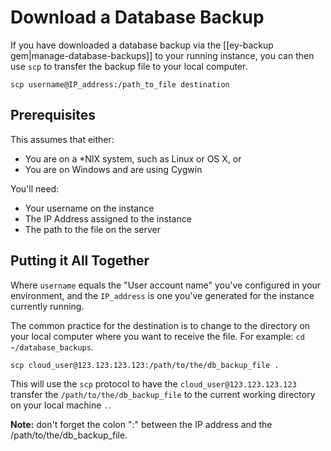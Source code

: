 # Download a Database Backup

If you have downloaded a database backup via the [[ey-backup gem|manage-database-backups]] to your running instance, you can then use `scp` to transfer the backup file to your local computer.

    scp username@IP_address:/path_to_file destination

## Prerequisites

This assumes that either:

* You are on a *NIX system, such as Linux or OS X, or
* You are on Windows and are using Cygwin

You'll need:  

* Your username on the instance  
* The IP Address assigned to the instance  
* The path to the file on the server  

## Putting it All Together

Where `username` equals the "User account name" you've configured in your environment, and the `IP_address` is one you've generated for the instance currently running.  

The common practice for the destination is to change to the directory on your local computer where you want to receive the file.  For example:  `cd ~/database_backups`.

    scp cloud_user@123.123.123.123:/path/to/the/db_backup_file .

This will use the `scp` protocol to have the `cloud_user@123.123.123.123` transfer the `/path/to/the/db_backup_file` to the current working directory on your local machine `.`.

**Note:** don't forget the colon ":" between the IP address and the /path/to/the/db_backup_file.
